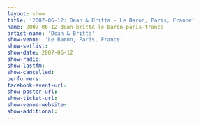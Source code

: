```yaml
---
layout: show
title: '2007-06-12: Dean & Britta - Le Baron, Paris, France'
name: 2007-06-12-dean-britta-le-baron-paris-france
artist-name: 'Dean & Britta'
show-venue: 'Le Baron, Paris, France'
show-setlist: 
show-date: 2007-06-12
show-radio: 
show-lastfm: 
show-cancelled: 
performers: 
facebook-event-url: 
show-poster-url: 
show-ticket-url: 
show-venue-website: 
show-additional: 
---
```



